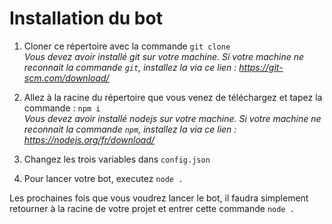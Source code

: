 # Installation du bot

1. Cloner ce répertoire avec la commande `git clone `  
*Vous devez avoir installé git sur votre machine. Si votre machine ne reconnait la commande `git`, installez la via ce lien : https://git-scm.com/download/*

2. Allez à la racine du répertoire que vous venez de téléchargez et tapez la commande : `npm i`  
*Vous devez avoir installé nodejs sur votre machine. Si votre machine ne reconnait la commande `npm`, installez la via ce lien : https://nodejs.org/fr/download/*

3. Changez les trois variables dans `config.json`

4. Pour lancer votre bot, executez `node .`

Les prochaines fois que vous voudrez lancer le bot, il faudra simplement retourner à la racine de votre projet et entrer cette commande `node .`
